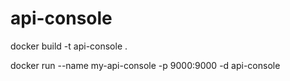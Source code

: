 # api-console


 docker build -t api-console .

 docker run --name my-api-console -p 9000:9000 -d api-console
 
 
 
